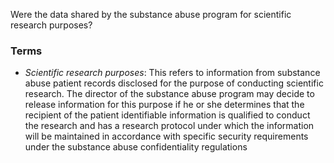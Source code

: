 Were the data shared by the substance abuse program for scientific research purposes?

### Terms
* *Scientific research purposes*: This refers to information from substance abuse patient records disclosed for the purpose of conducting scientific research. The director of the substance abuse program may decide to release information for this purpose if he or she determines that the recipient of the patient identifiable information is qualified to conduct the research and has a research protocol under which the information will be maintained in accordance with specific security requirements under the substance abuse confidentiality regulations
